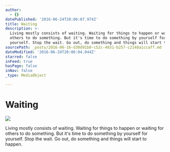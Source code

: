 ```yaml
---
author:
  - {}
datePublished: '2016-06-24T20:06:07.974Z'
title: Waiting
description: >-
  Living mostly consists of waiting. Waiting for things to happen or waiting for
  others to do something. But it's time to do something by yourself for
  yourself. Stop the wait. Go out, do something and things will start to happen.
sourcePath: _posts/2016-06-16-d30d91b0-c52c-4831-b257-c2148a1ccaff.md
dateModified: '2016-06-24T20:06:04.044Z'
starred: false
inFeed: true
hasPage: false
inNav: false
_type: MediaObject

---
```

# Waiting
![](https://imgflo.herokuapp.com/graph/vahj1ThiexotieMo/0ac008f2b3bfe62ef6f475c468d4dde6/croprotate.jpg?cropheight=843&cropwidth=1500&degrees=0&input=https%3A%2F%2Fthe-grid-user-content.s3-us-west-2.amazonaws.com%2F96d262d0-fb82-4611-840f-1074171ef781.jpg&x=0&y=0)

Living mostly consists of waiting. Waiting for things to happen or waiting for others to do something. But it's time to do something by yourself for yourself. Stop the wait. Go out, do something and things will start to happen.